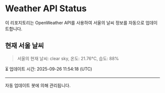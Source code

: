 
# Weather API Status

이 리포지토리는 OpenWeather API를 사용하여 서울의 날씨 정보를 자동으로 업데이트합니다.

## 현재 서울 날씨
> 서울의 현재 날씨: clear sky, 온도: 21.76°C, 습도: 88%

⏳ 업데이트 시간: 2025-09-26 11:54:18 (UTC)

---
자동 업데이트 봇에 의해 관리됩니다.
